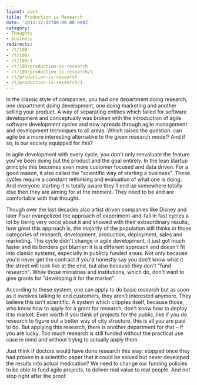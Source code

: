 ```yaml
---
layout: post
title: Production is Research
date: '2013-12-12T00:00:00.000Z'
category:
- Thoughts
- business
redirects:
- /t/109
- /t/109/
- /t/109/1
- /t/109/production-is-research
- /t/109/production-is-research/1
- /t/production-is-research
- /t/production-is-research/1
---
```




In the classic style of companies, you had one department doing research, one department doing development, one doing marketing and another selling your product. A way of separating entities which failed for software development and conceptually was broken with the introduction of agile software development cycles and now spreads through agile management and development techniques to all areas. Which raises the question: can agile be a more interesting alternative to the given research model? And if so, is our society equipped for this?

In agile development with every cycle, you don't only reevaluate the feature you've been doing but the product and the goal entirely. In the lean startup principle this becomes even more customer focused and data driven. For a good reason, it also called the "scientific way of starting a business". These cycles require a constant rethinking and evaluation of what one is doing. And everyone starting it is totally aware they'll end up somewhere totally else then they are aiming for at the moment. They need to be and are comfortable with that thought.

Though over the last decades also artist driven companies like Disney and later Pixar evangelized the approach of experiment-and-fail in fast cycles a lot by being very vocal about it and showed with their extraordinary results, how great this approach is, the majority of the population still thinks in those categories of research, development, production, deployment, sales and marketing. This cycle didn't change in agile development, it just got much faster and its borders got blurrier: it is a different approach and doesn't fit into classic systems, especially in publicly funded areas. Not only because you'd never get the contract if you'd honestly say you don't know what it the street will look like at the end, but also because they don't "fund research". While those ministries and institutions,  which do, don't want to give grants for "developing it for the market".

According to these system, one can apply to do basic research but as soon as it involves talking to end customers, they aren't interested anymore. They believe this isn't scientific. A system which cripples itself, because those, who know how to apply for a grant for research, don't know how to deploy it to market. Even worth if you think of projects for the public, like if you do research to figure out a better way of city structure, this is all you are paid to do. But applying this research, there is another department for that – if you are lucky. Too much research is still funded without the practical use case in mind and without trying to actually apply them. 

Just think if doctors would have done research this way: stopped once they had proven in a scientific paper that it could be solved but never developed the results into actual medication? We need to change our funding policies to be able to fund agile projects, to deliver real value to real people. And not stop right after the proof.
